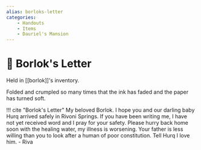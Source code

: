 ```yaml
---
alias: borloks-letter
categories:
    - Handouts
    - Items
    - Dauriel's Mansion
---
```

# 🔐 Borlok's Letter

Held in [[borlok]]'s inventory.

Folded and crumpled so many times that the ink has faded and the paper has turned soft.

!!! cite "Borlok's Letter"
    My beloved Borlok. I hope you and our darling baby Hurq arrived safely in Rivoni Springs. If you have been writing me, I have not yet received word and I pray for your safety. Please hurry back home soon with the healing water, my illness is worsening. Your father is less willing than you to look after a human of poor constitution. Tell Hurq I love him. - Riva
